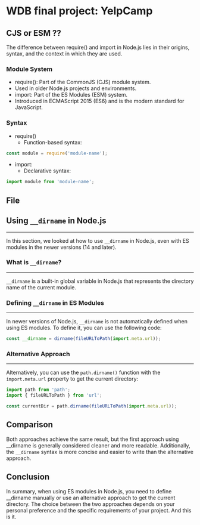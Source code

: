 # WDB final project: YelpCamp

## CJS or ESM ??

The difference between require() and import in Node.js lies in their origins, syntax, and the context in which they are used.

### Module System

- require():
Part of the CommonJS (CJS) module system.
- Used in older Node.js projects and environments.
- import: Part of the ES Modules (ESM) system.
- Introduced in ECMAScript 2015 (ES6) and is the modern standard for JavaScript.

### Syntax

- require()
  - Function-based syntax:

``` javascript
const module = require('module-name');
```

- import:
  - Declarative syntax:

``` javascript
import module from 'module-name';
```

## File

## Using `__dirname` in Node.js

------------

In this section, we looked at how to use `__dirname` in Node.js, even with ES modules in the newer versions (14 and later).

### What is `__dirname`?

------------------------

`__dirname` is a built-in global variable in Node.js that represents the directory name of the current module.

### Defining `__dirname` in ES Modules

--------------------------------------

In newer versions of Node.js, `__dirname` is not automatically defined when using ES modules. To define it, you can use the following code:

```javascript
const __dirname = dirname(fileURLToPath(import.meta.url));
```

### Alternative Approach

-------------------------

Alternatively, you can use the `path.dirname()` function with the `import.meta.url` property to get the current directory:

```javascript
import path from 'path';
import { fileURLToPath } from 'url';

const currentDir = path.dirname(fileURLToPath(import.meta.url));
```

## Comparison

Both approaches achieve the same result, but the first approach using __dirname is generally considered cleaner and more readable. Additionally, the `__dirname` syntax is more concise and easier to write than the alternative approach.

## Conclusion

In summary, when using ES modules in Node.js, you need to define __dirname manually or use an alternative approach to get the current directory. The choice between the two approaches depends on your personal preference and the specific requirements of your project. And this is it.
